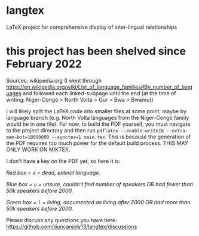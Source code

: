 # langtex
LaTeX project for comprehensive display of inter-lingual relationships

# this project has been shelved since February 2022

Sources: wikipedia.org (I went through https://en.wikipedia.org/wiki/List_of_language_families#By_number_of_languages and followed each linked-subpage until the end (at the time of writing: Niger-Congo > North Volta > Gur > Bwa > Bwamu))

I will likely split the LaTeX code into smaller files at some point, maybe by language branch (e.g. North Volta languages from the Niger-Congo family would be in one file). For now, to build the PDF yourself, you must navigate to the project directory and then run ```pdflatex --enable-write18 --extra-mem-bot=10000000 --synctex=1 main.tex```. This is because the generation of the PDF requires too much power for the default build process. THIS MAY ONLY WORK ON MIKTEX.

I don't have a key on the PDF yet, so here it is:

*Red box = `d` = dead, extinct language.*

*Blue box = `u` = unsure, couldn't find number of speakers OR had fewer than 50k speakers before 2000.*

*Green box = `l` = living, documented as living after 2000 OR had more than 50k speakers before 2000.*

Please discuss any questions you have here: https://github.com/duncanjoly13/langtex/discussions

